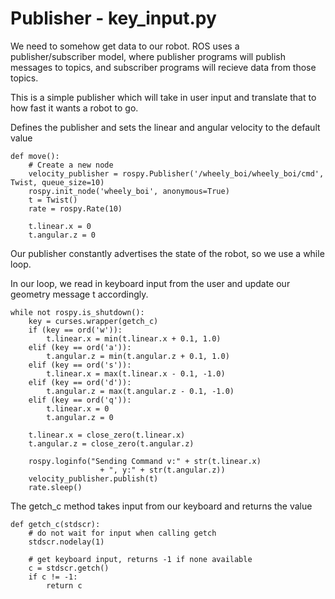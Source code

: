 # Publisher - key_input.py

We need to somehow get data to our robot. ROS uses a publisher/subscriber model, where publisher
programs will publish messages to topics, and subscriber programs will recieve data from those topics.

This is a simple publisher which will take in user input and translate that to how fast it wants a robot to go.

Defines the publisher and sets the linear and angular velocity to the default value
```
def move():
    # Create a new node
    velocity_publisher = rospy.Publisher('/wheely_boi/wheely_boi/cmd', Twist, queue_size=10)
    rospy.init_node('wheely_boi', anonymous=True)
    t = Twist()
    rate = rospy.Rate(10)

    t.linear.x = 0
    t.angular.z = 0
```

Our publisher constantly advertises the state of the robot, so we use a while loop.

In our loop, we read in keyboard input from the user and update our geometry message t accordingly.
```
while not rospy.is_shutdown():
    key = curses.wrapper(getch_c)
    if (key == ord('w')):
        t.linear.x = min(t.linear.x + 0.1, 1.0)
    elif (key == ord('a')):
        t.angular.z = min(t.angular.z + 0.1, 1.0)
    elif (key == ord('s')):
        t.linear.x = max(t.linear.x - 0.1, -1.0)
    elif (key == ord('d')):
        t.angular.z = max(t.angular.z - 0.1, -1.0)
    elif (key == ord('q')):
        t.linear.x = 0
        t.angular.z = 0

    t.linear.x = close_zero(t.linear.x)
    t.angular.z = close_zero(t.angular.z)

    rospy.loginfo("Sending Command v:" + str(t.linear.x)
                    + ", y:" + str(t.angular.z))
    velocity_publisher.publish(t)
    rate.sleep()
```


The getch_c method takes input from our keyboard and returns the value
```
def getch_c(stdscr):
    # do not wait for input when calling getch
    stdscr.nodelay(1)

    # get keyboard input, returns -1 if none available
    c = stdscr.getch()
    if c != -1:
        return c
```
